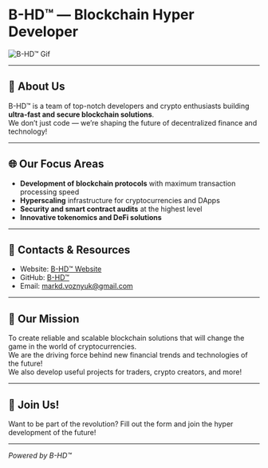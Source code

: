 # B-HD™ — Blockchain Hyper Developer

![B-HD™ Gif](assets/B-HD.gif)

---

## 🚀 About Us

B-HD™ is a team of top-notch developers and crypto enthusiasts building **ultra-fast and secure blockchain solutions**.  
We don’t just code — we’re shaping the future of decentralized finance and technology!

---

## 🌐 Our Focus Areas

- **Development of blockchain protocols** with maximum transaction processing speed  
- **Hyperscaling** infrastructure for cryptocurrencies and DApps  
- **Security and smart contract audits** at the highest level  
- **Innovative tokenomics and DeFi solutions**

---

## 🔗 Contacts & Resources

- Website: [B-HD™ Website](https://bhd.pp.ua)  
- GitHub: [B-HD™](https://github.com/B-HDtm)  
- Email: markd.voznyuk@gmail.com

---

## 🎯 Our Mission

To create reliable and scalable blockchain solutions that will change the game in the world of cryptocurrencies.  
We are the driving force behind new financial trends and technologies of the future!  
We also develop useful projects for traders, crypto creators, and more!

---

## 🤝 Join Us!

Want to be part of the revolution? Fill out the form and join the hyper development of the future!

---

*Powered by B-HD™*
